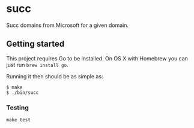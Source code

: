 # succ

Succ domains from Microsoft for a given domain.

## Getting started

This project requires Go to be installed. On OS X with Homebrew you can just run `brew install go`.

Running it then should be as simple as:

```console
$ make
$ ./bin/succ
```

### Testing

``make test``
